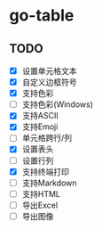 # go-table

## TODO

- [x] 设置单元格文本
- [x] 自定义边框符号
- [x] 支持色彩
- [ ] 支持色彩(Windows)
- [x] 支持ASCII
- [x] 支持Emoji
- [ ] 单元格跨行/列
- [x] 设置表头
- [ ] 设置行列
- [x] 支持终端打印
- [ ] 支持Markdown
- [ ] 支持HTML
- [ ] 导出Excel
- [ ] 导出图像
